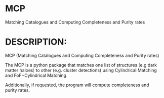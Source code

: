 # MCP
Matching Catalogues and Computing Completeness and Purity rates


# DESCRIPTION:

MCP (Matching Catalogues and Computing Completeness and Purity rates) 

The MCP is a python package that matches one list of structures (e.g dark matter haloes) to other (e.g. cluster detections) using Cylindrical Matching and FoF+Cylindrical Matching. 

Additionally, if requested, the program will compute completeness and purity rates.
